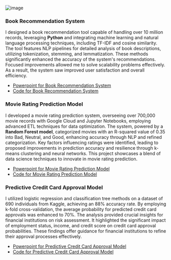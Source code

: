 ![image](https://github.com/user-attachments/assets/4fd266f9-78ab-4ae3-bbb0-e1d4eb5ff882)
### Book Recommendation System

I designed a book recommendation tool capable of handling over 10 million records, leveraging **Python** and integrating machine learning and natural language processing techniques, including TF-IDF and cosine similarity. The tool features NLP pipelines for detailed analysis of book descriptions, utilizing tokenization, stemming, and lemmatization. These methods significantly enhanced the accuracy of the system's recommendations. Focused improvements allowed me to solve scalability problems effectively. As a result, the system saw improved user satisfaction and overall efficiency.
- [Powerpoint for Book Recommendation System](https://github.com/Mannyai12/manueliglesias/blob/9b604dc81b7d9b3335a170042bf77b0ef672b037/assets/Book%20RecommendationProject/Book%20Recommendation%20Project.pdf)
- [Code for Book Recommendation System](https://github.com/Mannyai12/manueliglesias/blob/35bed0470ac2076c627a3b160ded18714468314f/assets/Book%20RecommendationProject/Text_BookRecs.ipynb)

### Movie Rating Prediction Model

I developed a movie rating prediction system, overseeing over 700,000 movie records with Google Cloud and Jupyter Notebooks, employing advanced ETL techniques for data optimization. The system, powered by a **Random Forest model**, categorized movies with an R-squared value of 0.35 into Bad, Neutral, and Good, enhancing accuracy through NLP and refined categorization. Key factors influencing ratings were identified, leading to proposed improvements in prediction accuracy and resilience through k-means clustering and neural networks. This project showcases a blend of data science techniques to innovate in movie rating prediction.
- [Powerpoint for Movie Rating Prediction Model](https://github.com/Mannyai12/manueliglesias/blob/d1cff15f4502245a7f1b6afc184476a5dbfb2151/assets/MovieRatingProject/Big%20Data%20Final%20Presentation.pdf)
- [Code for Movie Rating Prediction Model](https://github.com/Mannyai12/manueliglesias/blob/d1cff15f4502245a7f1b6afc184476a5dbfb2151/assets/MovieRatingProject/MovieRating.ipynb)
### Predictive Credit Card Approval Model

I utilized logistic regression and classification tree methods on a dataset of 690 individuals from Kaggle, achieving an 88% accuracy rate. By employing k-fold cross-validation, the average probability for predicted credit card approvals was enhanced to 70%. The analysis provided crucial insights for financial institutions on risk assessment. It highlighted the significant impact of employment status, income, and credit score on credit card approval probabilities. These findings offer guidance for financial institutions to refine their approval processes effectively.

- [Powerpoint for Predictive Credit Card Approval Model](https://github.com/Mannyai12/manueliglesias/blob/d1cff15f4502245a7f1b6afc184476a5dbfb2151/assets/PredictiveCCApprovalModel/Predictive%20Credit%20Card%20Approval%20Model.pdf)
- [Code for Predictive Credit Card Approval Model](https://github.com/Mannyai12/manueliglesias/blob/d1cff15f4502245a7f1b6afc184476a5dbfb2151/assets/PredictiveCCApprovalModel/PredictiveCreditCardApprovalModel.ipynb)
